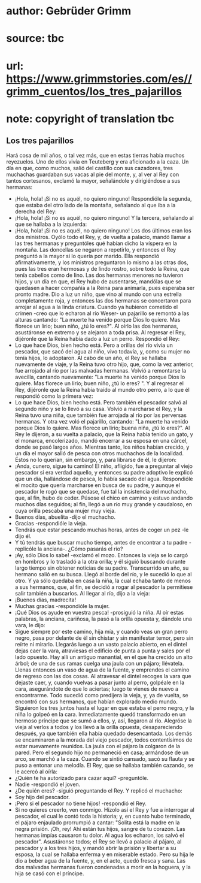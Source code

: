 # author: Gebrüder Grimm
# source: tbc
# url: https://www.grimmstories.com/es//grimm_cuentos/los_tres_pajarillos
# note: copyright of translation tbc

## Los tres pajarillos 

Hará cosa de mil años, o tal vez más, que en estas tierras había muchos
reyezuelos. Uno de ellos vivía en Teuteberg y era aficionado a la caza.
Un día en que, como muchos, salió del castillo con sus cazadores, tres
muchachas guardaban sus vacas al pie del monte, y, al ver al Rey con
tantos cortesanos, exclamó la mayor, señalándole y dirigiéndose a sus
hermanas:
- ¡Hola, hola! ¡Si no es aquél, no quiero ninguno!
Respondióle la segunda, que estaba del otro lado de la montaña,
señalando al que iba a la derecha del Rey:
- ¡Hola, hola! ¡Si no es aquél, no quiero ninguno!
Y la tercera, señalando al que se hallaba a la izquierda:
- ¡Hola, hola! ¡Si no es aquél, no quiero ninguno!
Los dos últimos eran los dos ministros. Oyólo todo el Rey, y, de vuelta
a palacio, mandó llamar a las tres hermanas y preguntóles qué habían
dicho la víspera en la montaña. Las doncellas se negaron a repetirlo, y
entonces el Rey preguntó a la mayor si lo quería por marido. Ella
respondió afirmativamente, y los ministros preguntaron lo mismo a las
otras dos, pues las tres eran hermosas y de lindo rostro, sobre todo la
Reina, que tenía cabellos como de lino.
Las dos hermanas menores no tuvieron hijos, y un día en que, el Rey hubo
de ausentarse, mandólas que se quedasen a hacer compañía a la Reina para
animarla, pues esperaba ser pronto madre. Dio a luz un niño, que vino al
mundo con una estrella completamente roja, y entonces las dos hermanas
se concertaron para arrojar al agua a la linda criatura. Cuando ya
hubieron cometido el crimen -creo que lo echaron al río Weser- un
pajarillo se remontó a las alturas cantando:
"La muerte ha venido
porque Dios lo quiere.
Mas florece un lirio;
buen niño, ¿tú lo eres?".
Al oírlo las dos hermanas, asustáronse en extremo y se alejaron a toda
prisa. Al regresar el Rey, dijéronle que la Reina había dado a luz un
perro. Respondió el Rey:
- Lo que hace Dios, bien hecho está.
Pero a orillas del río vivía un pescador, que sacó del agua al niño,
vivo todavía, y, como su mujer no tenía hijos, lo adoptaron.
Al cabo de un año, el Rey se hallaba nuevamente de viaje, y la Reina
tuvo otro hijo, que, como la vez anterior, fue arrojado al río por las
malvadas hermanas. Volvió a remontarse la avecilla, cantando
nuevamente:
"La muerte ha venido
porque Dios lo quiere.
Mas florece un lirio;
buen niño, ¿tú lo eres? ".
Y al regresar el Rey, dijéronle que la Reina había traído al mundo otro
perro, a lo que él respondió como la primera vez:
- Lo que hace Dios, bien hecho está.
Pero también el pescador salvó al segundo niño y se lo llevó a su casa.
Volvió a marcharse el Rey, y la Reina tuvo una niña, que también fue
arrojada al río por las perversas hermanas. Y otra vez voló el
pajarillo, cantando:
"La muerte ha venido
porque Dios lo quiere.
Mas florece un lirio;
buena niña, ¿tú lo eres?".
Al Rey le dijeron, a su vuelta a palacio, que la Reina había tenido un
gato, y el monarca, encolerizado, mandó encerrar a su esposa en una
cárcel, donde se pasó largos años.
Mientras tanto, los niños habían crecido, y un día el mayor salió de
pesca con otros muchachos de la localidad. Éstos no lo querían, sin
embargo, y, para librarse de él, le dijeron:
- ¡Anda, cunero, sigue tu camino!
El niño, afligido, fue a preguntar al viejo pescador si era verdad
aquello, y entonces su padre adoptivo le explicó que un día, hallándose
de pesca, lo había sacado del agua. Respondióle el mocito que quería
marcharse en busca de su padre, y aunque el pescador le rogó que se
quedase, fue tal la insistencia del muchacho, que, al fin, hubo de
ceder.
Púsose el chico en camino y estuvo andando muchos días seguidos; al fin,
llegó a un río muy grande y caudaloso, en cuya orilla pescaba una mujer
muy vieja.
- Buenos días, abuelita -dijo el muchacho.
- Gracias -respondióle la vieja.
- Tendrás que estar pescando muchas horas, antes de coger un pez -le
dijo él.
- Y tú tendrás que buscar mucho tiempo, antes de encontrar a tu padre
-replicóle la anciana-. ¿Cómo pasarás el río?
- ¡Ay, sólo Dios lo sabe! -exclamó el mozo.
Entonces la vieja se lo cargó en hombros y lo trasladó a la otra orilla;
y él siguió buscando durante largo tiempo sin obtener noticias de su
padre.
Transcurrido un año, su hermano salió en su busca. Llegó al borde del
río, y le sucedió lo que al otro. Y ya sólo quedaba en casa la niña, la
cual echaba tanto de menos a sus hermanos, que, al fin, se decidió a
rogar al pescador la permitiese salir también a buscarlos. Al llegar al
río, dijo a la vieja:
- ¡Buenos días, madrecita!
- Muchas gracias -respondióle la mujer.
- ¡Qué Dios os ayude en vuestra pesca! -prosiguió la niña.
Al oír estas palabras, la anciana, cariñosa, la pasó a la orilla opuesta
y, dándole una vara, le dijo:
- Sigue siempre por este camino, hija mía, y cuando veas un gran perro
negro, pasa por delante de él sin chistar y sin manifestar temor, pero
sin reírte ni mirarlo. Llegarás luego a un vasto palacio abierto, en el
dintel dejas caer la vara, atraviesas el edificio de punta a punta y
sales por el lado opuesto. Hay allí un antiguo manantial, en el que ha
crecido un alto árbol; de una de sus ramas cuelga una jaula con un
pájaro; llévatela. Llenas entonces un vaso de agua de la fuente, y
emprendes el camino de regreso con las dos cosas. Al atravesar el dintel
recoges la vara que dejaste caer, y, cuando vuelvas a pasar junto al
perro, golpéale en la cara, asegurándote de que lo aciertas; luego te
vienes de nuevo a encontrarme.
Todo sucedió como predijera la vieja, y, ya de vuelta, se encontró con
sus hermanos, que habían explorado medio mundo. Siguieron los tres
juntos hasta el lugar en que estaba el perro negro, y la niña lo golpeó
en la cara. Inmediatamente quedó transformado en un hermoso príncipe que
se sumó a ellos, y, así, llegaron al río. Alegróse la vieja al verlos a
todos y los llevó a la orilla opuesta, desapareciendo después, ya que
también ella había quedado desencantada. Los demás se encaminaron a la
morada del viejo pescador, todos contentísimos de estar nuevamente
reunidos. La jaula con el pájaro la colgaron de la pared.
Pero el segundo hijo no permaneció en casa; armándose de un arco, se
marchó a la caza. Cuando se sintió cansado, sacó su flauta y se puso a
entonar una melodía. El Rey, que se hallaba también cazando, se le
acercó al oírla:
- ¿Quién te ha autorizado para cazar aquí? -preguntóle.
- Nadie -respondió el joven.
- ¿De quién eres? -siguió preguntando el Rey. Y replicó el muchacho:
- Soy hijo del pescador.
- ¡Pero si el pescador no tiene hijos! -respondió el Rey.
- Si no quieres creerlo, ven conmigo.
Hízolo así el Rey y fue a interrogar al pescador, el cual le contó toda
la historia; y, en cuanto hubo terminado, el pájaro enjaulado prorrumpió
a cantar:
"Solita está la madre
en la negra prisión.
¡Oh, rey! Ahí están tus hijos,
sangre de tu corazón.
Las hermanas impías
causaron tu dolor.
Al agua los echaron,
los salvó el pescador".
Asustáronse todos; el Rey se llevó a palacio al pájaro, al pescador y a
los tres hijos, y mandó abrir la prisión y libertar a su esposa, la cual
se hallaba enferma y en miserable estado. Pero su hija le dio a beber
agua de la fuente, y, en el acto, quedó fresca y sana. Las dos malvadas
hermanas fueron condenadas a morir en la hoguera, y la hija se casó con
el príncipe.
